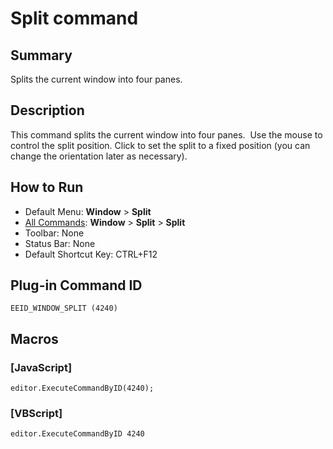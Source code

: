 # Split command

## Summary

Splits the current window into four panes.

## Description

This command splits the current window into four panes.  Use the mouse
to control the split position. Click to set the split to a fixed position
(you can change the orientation later as necessary).

## How to Run

- Default Menu: **Window** \> **Split**
- [All Commands](../tools/all_commands): **Window**
\> **Split** \> **Split**
- Toolbar: None
- Status Bar: None
- Default Shortcut Key: CTRL+F12

## Plug-in Command ID

```
EEID_WINDOW_SPLIT (4240)```

## Macros

### \[JavaScript\]

```
editor.ExecuteCommandByID(4240);
```

### \[VBScript\]

```
editor.ExecuteCommandByID 4240
```
